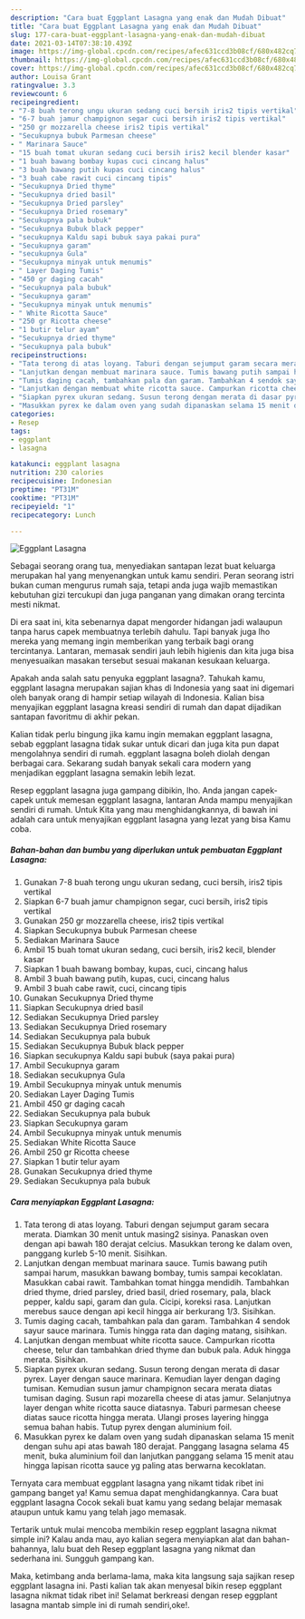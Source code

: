 ```yaml
---
description: "Cara buat Eggplant Lasagna yang enak dan Mudah Dibuat"
title: "Cara buat Eggplant Lasagna yang enak dan Mudah Dibuat"
slug: 177-cara-buat-eggplant-lasagna-yang-enak-dan-mudah-dibuat
date: 2021-03-14T07:38:10.439Z
image: https://img-global.cpcdn.com/recipes/afec631ccd3b08cf/680x482cq70/eggplant-lasagna-foto-resep-utama.jpg
thumbnail: https://img-global.cpcdn.com/recipes/afec631ccd3b08cf/680x482cq70/eggplant-lasagna-foto-resep-utama.jpg
cover: https://img-global.cpcdn.com/recipes/afec631ccd3b08cf/680x482cq70/eggplant-lasagna-foto-resep-utama.jpg
author: Louisa Grant
ratingvalue: 3.3
reviewcount: 6
recipeingredient:
- "7-8 buah terong ungu ukuran sedang cuci bersih iris2 tipis vertikal"
- "6-7 buah jamur champignon segar cuci bersih iris2 tipis vertikal"
- "250 gr mozzarella cheese iris2 tipis vertikal"
- "Secukupnya bubuk Parmesan cheese"
- " Marinara Sauce"
- "15 buah tomat ukuran sedang cuci bersih iris2 kecil blender kasar"
- "1 buah bawang bombay kupas cuci cincang halus"
- "3 buah bawang putih kupas cuci cincang halus"
- "3 buah cabe rawit cuci cincang tipis"
- "Secukupnya Dried thyme"
- "Secukupnya dried basil"
- "Secukupnya Dried parsley"
- "Secukupnya Dried rosemary"
- "Secukupnya pala bubuk"
- "Secukupnya Bubuk black pepper"
- "secukupnya Kaldu sapi bubuk saya pakai pura"
- "Secukupnya garam"
- "secukupnya Gula"
- "Secukupnya minyak untuk menumis"
- " Layer Daging Tumis"
- "450 gr daging cacah"
- "Secukupnya pala bubuk"
- "Secukupnya garam"
- "Secukupnya minyak untuk menumis"
- " White Ricotta Sauce"
- "250 gr Ricotta cheese"
- "1 butir telur ayam"
- "Secukupnya dried thyme"
- "Secukupnya pala bubuk"
recipeinstructions:
- "Tata terong di atas loyang. Taburi dengan sejumput garam secara merata. Diamkan 30 menit untuk masing2 sisinya. Panaskan oven dengan api bawah 180 derajat celcius. Masukkan terong ke dalam oven, panggang kurleb 5-10 menit. Sisihkan."
- "Lanjutkan dengan membuat marinara sauce. Tumis bawang putih sampai harum, masukkan bawang bombay, tumis sampai kecoklatan. Masukkan cabai rawit. Tambahkan tomat hingga mendidih. Tambahkan dried thyme, dried parsley, dried basil, dried rosemary, pala, black pepper, kaldu sapi, garam dan gula. Cicipi, koreksi rasa. Lanjutkan merebus sauce dengan api kecil hingga air berkurang 1/3. Sisihkan."
- "Tumis daging cacah, tambahkan pala dan garam. Tambahkan 4 sendok sayur sauce marinara. Tumis hingga rata dan daging matang, sisihkan."
- "Lanjutkan dengan membuat white ricotta sauce. Campurkan ricotta cheese, telur dan tambahkan dried thyme dan bubuk pala. Aduk hingga merata. Sisihkan."
- "Siapkan pyrex ukuran sedang. Susun terong dengan merata di dasar pyrex. Layer dengan sauce marinara. Kemudian layer dengan daging tumisan. Kemudian susun jamur champignon secara merata diatas tumisan daging. Susun rapi mozarella cheese di atas jamur. Selanjutnya layer dengan white ricotta sauce diatasnya. Taburi parmesan cheese diatas sauce ricotta hingga merata. Ulangi proses layering hingga semua bahan habis. Tutup pyrex dengan aluminium foil."
- "Masukkan pyrex ke dalam oven yang sudah dipanaskan selama 15 menit dengan suhu api atas bawah 180 derajat. Panggang lasagna selama 45 menit, buka aluminium foil dan lanjutkan panggang selama 15 menit atau hingga lapisan ricotta sauce yg paling atas berwarna kecoklatan."
categories:
- Resep
tags:
- eggplant
- lasagna

katakunci: eggplant lasagna 
nutrition: 230 calories
recipecuisine: Indonesian
preptime: "PT31M"
cooktime: "PT31M"
recipeyield: "1"
recipecategory: Lunch

---
```



![Eggplant Lasagna](https://img-global.cpcdn.com/recipes/afec631ccd3b08cf/680x482cq70/eggplant-lasagna-foto-resep-utama.jpg)

Sebagai seorang orang tua, menyediakan santapan lezat buat keluarga merupakan hal yang menyenangkan untuk kamu sendiri. Peran seorang istri bukan cuman mengurus rumah saja, tetapi anda juga wajib memastikan kebutuhan gizi tercukupi dan juga panganan yang dimakan orang tercinta mesti nikmat.

Di era  saat ini, kita sebenarnya dapat mengorder hidangan jadi walaupun tanpa harus capek membuatnya terlebih dahulu. Tapi banyak juga lho mereka yang memang ingin memberikan yang terbaik bagi orang tercintanya. Lantaran, memasak sendiri jauh lebih higienis dan kita juga bisa menyesuaikan masakan tersebut sesuai makanan kesukaan keluarga. 



Apakah anda salah satu penyuka eggplant lasagna?. Tahukah kamu, eggplant lasagna merupakan sajian khas di Indonesia yang saat ini digemari oleh banyak orang di hampir setiap wilayah di Indonesia. Kalian bisa menyajikan eggplant lasagna kreasi sendiri di rumah dan dapat dijadikan santapan favoritmu di akhir pekan.

Kalian tidak perlu bingung jika kamu ingin memakan eggplant lasagna, sebab eggplant lasagna tidak sukar untuk dicari dan juga kita pun dapat mengolahnya sendiri di rumah. eggplant lasagna boleh diolah dengan berbagai cara. Sekarang sudah banyak sekali cara modern yang menjadikan eggplant lasagna semakin lebih lezat.

Resep eggplant lasagna juga gampang dibikin, lho. Anda jangan capek-capek untuk memesan eggplant lasagna, lantaran Anda mampu menyajikan sendiri di rumah. Untuk Kita yang mau menghidangkannya, di bawah ini adalah cara untuk menyajikan eggplant lasagna yang lezat yang bisa Kamu coba.

<!--inarticleads1-->

##### Bahan-bahan dan bumbu yang diperlukan untuk pembuatan Eggplant Lasagna:

1. Gunakan 7-8 buah terong ungu ukuran sedang, cuci bersih, iris2 tipis vertikal
1. Siapkan 6-7 buah jamur champignon segar, cuci bersih, iris2 tipis vertikal
1. Gunakan 250 gr mozzarella cheese, iris2 tipis vertikal
1. Siapkan Secukupnya bubuk Parmesan cheese
1. Sediakan  Marinara Sauce
1. Ambil 15 buah tomat ukuran sedang, cuci bersih, iris2 kecil, blender kasar
1. Siapkan 1 buah bawang bombay, kupas, cuci, cincang halus
1. Ambil 3 buah bawang putih, kupas, cuci, cincang halus
1. Ambil 3 buah cabe rawit, cuci, cincang tipis
1. Gunakan Secukupnya Dried thyme
1. Siapkan Secukupnya dried basil
1. Sediakan Secukupnya Dried parsley
1. Sediakan Secukupnya Dried rosemary
1. Sediakan Secukupnya pala bubuk
1. Sediakan Secukupnya Bubuk black pepper
1. Siapkan secukupnya Kaldu sapi bubuk (saya pakai pura)
1. Ambil Secukupnya garam
1. Sediakan secukupnya Gula
1. Ambil Secukupnya minyak untuk menumis
1. Sediakan  Layer Daging Tumis
1. Ambil 450 gr daging cacah
1. Sediakan Secukupnya pala bubuk
1. Siapkan Secukupnya garam
1. Ambil Secukupnya minyak untuk menumis
1. Sediakan  White Ricotta Sauce
1. Ambil 250 gr Ricotta cheese
1. Siapkan 1 butir telur ayam
1. Gunakan Secukupnya dried thyme
1. Sediakan Secukupnya pala bubuk




<!--inarticleads2-->

##### Cara menyiapkan Eggplant Lasagna:

1. Tata terong di atas loyang. Taburi dengan sejumput garam secara merata. Diamkan 30 menit untuk masing2 sisinya. Panaskan oven dengan api bawah 180 derajat celcius. Masukkan terong ke dalam oven, panggang kurleb 5-10 menit. Sisihkan.
1. Lanjutkan dengan membuat marinara sauce. Tumis bawang putih sampai harum, masukkan bawang bombay, tumis sampai kecoklatan. Masukkan cabai rawit. Tambahkan tomat hingga mendidih. Tambahkan dried thyme, dried parsley, dried basil, dried rosemary, pala, black pepper, kaldu sapi, garam dan gula. Cicipi, koreksi rasa. Lanjutkan merebus sauce dengan api kecil hingga air berkurang 1/3. Sisihkan.
1. Tumis daging cacah, tambahkan pala dan garam. Tambahkan 4 sendok sayur sauce marinara. Tumis hingga rata dan daging matang, sisihkan.
1. Lanjutkan dengan membuat white ricotta sauce. Campurkan ricotta cheese, telur dan tambahkan dried thyme dan bubuk pala. Aduk hingga merata. Sisihkan.
1. Siapkan pyrex ukuran sedang. Susun terong dengan merata di dasar pyrex. Layer dengan sauce marinara. Kemudian layer dengan daging tumisan. Kemudian susun jamur champignon secara merata diatas tumisan daging. Susun rapi mozarella cheese di atas jamur. Selanjutnya layer dengan white ricotta sauce diatasnya. Taburi parmesan cheese diatas sauce ricotta hingga merata. Ulangi proses layering hingga semua bahan habis. Tutup pyrex dengan aluminium foil.
1. Masukkan pyrex ke dalam oven yang sudah dipanaskan selama 15 menit dengan suhu api atas bawah 180 derajat. Panggang lasagna selama 45 menit, buka aluminium foil dan lanjutkan panggang selama 15 menit atau hingga lapisan ricotta sauce yg paling atas berwarna kecoklatan.




Ternyata cara membuat eggplant lasagna yang nikamt tidak ribet ini gampang banget ya! Kamu semua dapat menghidangkannya. Cara buat eggplant lasagna Cocok sekali buat kamu yang sedang belajar memasak ataupun untuk kamu yang telah jago memasak.

Tertarik untuk mulai mencoba membikin resep eggplant lasagna nikmat simple ini? Kalau anda mau, ayo kalian segera menyiapkan alat dan bahan-bahannya, lalu buat deh Resep eggplant lasagna yang nikmat dan sederhana ini. Sungguh gampang kan. 

Maka, ketimbang anda berlama-lama, maka kita langsung saja sajikan resep eggplant lasagna ini. Pasti kalian tak akan menyesal bikin resep eggplant lasagna nikmat tidak ribet ini! Selamat berkreasi dengan resep eggplant lasagna mantab simple ini di rumah sendiri,oke!.

